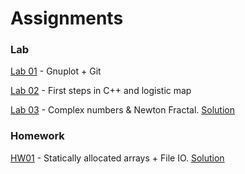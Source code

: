 # Assignments

### Lab 

[Lab 01](https://classroom.github.com/a/zuhw32qn) - Gnuplot + Git

[Lab 02](https://classroom.github.com/a/bawIC6R2) - First steps in C++ and logistic map

[Lab 03](https://classroom.github.com/a/zILzXYsN) - Complex numbers & Newton Fractal.  [Solution](https://github.com/TP1-HHU/lab3_sose21)


### Homework

[HW01](https://classroom.github.com/a/Au6fSTSL) - Statically allocated arrays + File IO.  [Solution](https://github.com/TP1-HHU/hw1_SoSe21)

